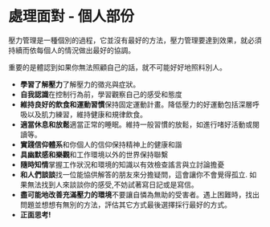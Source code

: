 [Title]: # (處理面對 - 個人方面)
[Order]: # (8)

# 處理面對 - 個人部份

壓力管理是一種個別的過程，它並沒有最好的方法，壓力管理要達到效果，就必須持續而依每個人的情況做出最好的協調。

重要的是體認到如果你無法照顧自己的話，就不可能好好地照料別人。



* **學習了解壓力**了解壓力的徵兆與症狀。
* **自我認識**在控制行為前，學習觀察自己的感受和態度
* **維持良好的飲食和運動習慣**保持固定運動計畫。降低壓力的好運動包括深層呼吸以及肌力練習，維持健康和規律飲食。
* **適當休息和放鬆**適當正常的睡眠。維持一般習慣的放鬆，如進行啫好活動或閱讀等。
* **實踐信仰體系**和你個人的信仰保持精神上的健康和諧
* **具幽默感和樂觀**和工作環境以外的世界保持聯繫
* **隨時知情**掌握工作狀況和環境的知識以有效檢查謠言與立討論擔憂
* **和人們談談**找一位能協供解答的朋友來分擔疑問，這會讓你不會覺得孤立. 如果無法找到人來談談你的感受,不妨試著寫日記或是寫信。
* **盡可能地改善充滿壓力的環境**不要讓自憐為無助的受害者。遇上困難時，找出問題並想想有無別的方法，評估其它方式最後選擇採行最好的方式。
* **正面思考!**